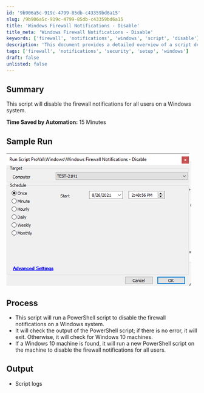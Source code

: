 ```yaml
---
id: '9b906a5c-919c-4799-85db-c43359bd6a15'
slug: /9b906a5c-919c-4799-85db-c43359bd6a15
title: 'Windows Firewall Notifications - Disable'
title_meta: 'Windows Firewall Notifications - Disable'
keywords: ['firewall', 'notifications', 'windows', 'script', 'disable']
description: 'This document provides a detailed overview of a script designed to disable firewall notifications for all users on a Windows system, streamlining user experience and enhancing system management.'
tags: ['firewall', 'notifications', 'security', 'setup', 'windows']
draft: false
unlisted: false
---
```


## Summary

This script will disable the firewall notifications for all users on a Windows system.

**Time Saved by Automation:** 15 Minutes

## Sample Run

![Sample Run](../../../static/img/docs/9b906a5c-919c-4799-85db-c43359bd6a15/image_1.png)

## Process

- This script will run a PowerShell script to disable the firewall notifications on a Windows system.
- It will check the output of the PowerShell script; if there is no error, it will exit. Otherwise, it will check for Windows 10 machines.
- If a Windows 10 machine is found, it will run a new PowerShell script on the machine to disable the firewall notifications for all users.

## Output

- Script logs

